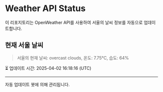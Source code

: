 
# Weather API Status

이 리포지토리는 OpenWeather API를 사용하여 서울의 날씨 정보를 자동으로 업데이트합니다.

## 현재 서울 날씨
> 서울의 현재 날씨: overcast clouds, 온도: 7.75°C, 습도: 64%

⏳ 업데이트 시간: 2025-04-02 16:18:16 (UTC)

---
자동 업데이트 봇에 의해 관리됩니다.
